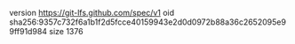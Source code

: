 version https://git-lfs.github.com/spec/v1
oid sha256:9357c732f6a1b1f2d5fcce40159943e2d0d0972b88a36c2652095e99ff91d984
size 1376
